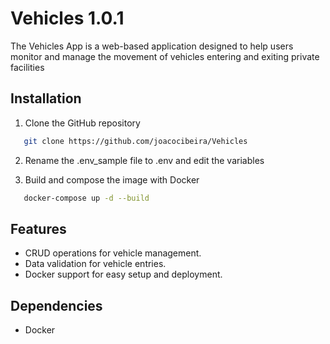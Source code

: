 # Vehicles 1.0.1

The Vehicles App is a web-based application designed to help users monitor and manage the movement of vehicles entering and exiting private facilities
## Installation

1. Clone the GitHub repository

```bash
   git clone https://github.com/joacocibeira/Vehicles
```
2. Rename the .env_sample file to .env and edit the variables

3. Build and compose the image with Docker

```bash
   docker-compose up -d --build
```

## Features
- CRUD operations for vehicle management.
- Data validation for vehicle entries.
- Docker support for easy setup and deployment.


## Dependencies

- Docker